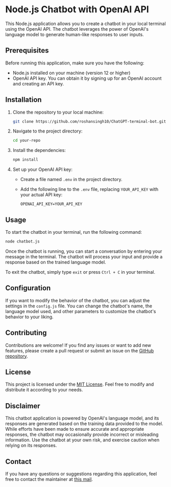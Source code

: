# Node.js Chatbot with OpenAI API

This Node.js application allows you to create a chatbot in your local terminal using the OpenAI API. The chatbot leverages the power of OpenAI's language model to generate human-like responses to user inputs.

## Prerequisites

Before running this application, make sure you have the following:

- Node.js installed on your machine (version 12 or higher)
- OpenAI API key. You can obtain it by signing up for an OpenAI account and creating an API key.

## Installation

1. Clone the repository to your local machine:

   ```bash
   git clone https://github.com/roshansingh10/ChatGPT-terminal-bot.git
   ```

2. Navigate to the project directory:

   ```bash
   cd your-repo
   ```

3. Install the dependencies:

   ```bash
   npm install
   ```

4. Set up your OpenAI API key:

   - Create a file named `.env` in the project directory.
   - Add the following line to the `.env` file, replacing `YOUR_API_KEY` with your actual API key:

     ```
     OPENAI_API_KEY=YOUR_API_KEY
     ```

## Usage

To start the chatbot in your terminal, run the following command:

```bash
node chatbot.js
```

Once the chatbot is running, you can start a conversation by entering your message in the terminal. The chatbot will process your input and provide a response based on the trained language model.

To exit the chatbot, simply type `exit` or press `Ctrl + C` in your terminal.

## Configuration

If you want to modify the behavior of the chatbot, you can adjust the settings in the `config.js` file. You can change the chatbot's name, the language model used, and other parameters to customize the chatbot's behavior to your liking.

## Contributing

Contributions are welcome! If you find any issues or want to add new features, please create a pull request or submit an issue on the [GitHub repository](https://github.com/your-username/your-repo).

## License

This project is licensed under the [MIT License](LICENSE). Feel free to modify and distribute it according to your needs.

## Disclaimer

This chatbot application is powered by OpenAI's language model, and its responses are generated based on the training data provided to the model. While efforts have been made to ensure accurate and appropriate responses, the chatbot may occasionally provide incorrect or misleading information. Use the chatbot at your own risk, and exercise caution when relying on its responses.

## Contact

If you have any questions or suggestions regarding this application, feel free to contact the maintainer at [this mail](mailto:your-email@example.com).
